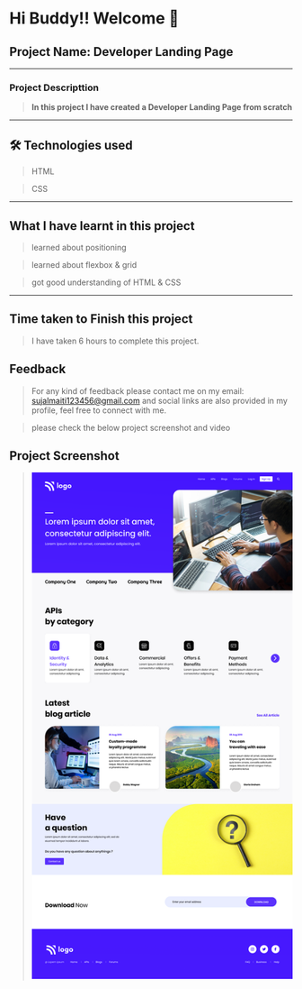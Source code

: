 # Hi Buddy!! Welcome 👋

## Project Name: Developer Landing Page

---

### Project Descripttion

> **In this project I have created a Developer Landing Page from scratch**

---

## 🛠 Technologies used

> HTML

> CSS

---

## What I have learnt in this project

> learned about positioning

> learned about flexbox & grid

> got good understanding of HTML & CSS

---

## Time taken to Finish this project

> I have taken 6 hours to complete this project.

## Feedback

> For any kind of feedback please contact me on my email: sujalmaiti123456@gmail.com and social links are also provided in my profile, feel free to connect with me.

> please check the below project screenshot and video

## Project Screenshot

> ![Developer Landing Page](9.png)
